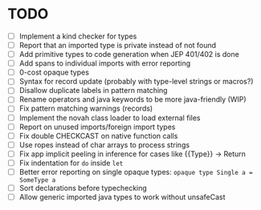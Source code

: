 # TODO

- [ ] Implement a kind checker for types
- [ ] Report that an imported type is private instead of not found
- [ ] Add primitive types to code generation when JEP 401/402 is done
- [ ] Add spans to individual imports with error reporting
- [ ] 0-cost opaque types
- [ ] Syntax for record update (probably with type-level strings or macros?)
- [ ] Disallow duplicate labels in pattern matching
- [ ] Rename operators and java keywords to be more java-friendly (WIP)
- [ ] Fix pattern matching warnings (records)
- [ ] Implement the novah class loader to load external files
- [ ] Report on unused imports/foreign import types
- [ ] Fix double CHECKCAST on native function calls
- [ ] Use ropes instead of char arrays to process strings
- [ ] Fix app implicit peeling in inference for cases like {{Type}} -> Return
- [ ] Fix indentation for `do` inside `let`
- [ ] Better error reporting on single opaque types: `opaque type Single a = SomeType a`
- [ ] Sort declarations before typechecking
- [ ] Allow generic imported java types to work without unsafeCast